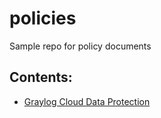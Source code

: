 # policies
Sample repo for policy documents

## Contents:
- [Graylog Cloud Data Protection](https://github.com/benoc617/policies/blob/main/data%20protection%20documentation.md)
